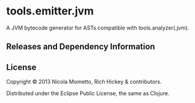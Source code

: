 # tools.emitter.jvm

A JVM bytecode generator for ASTs compatible with tools.analyzer(.jvm).

## Releases and Dependency Information



## License

Copyright © 2013 Nicola Mometto, Rich Hickey & contributors.

Distributed under the Eclipse Public License, the same as Clojure.

